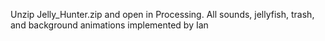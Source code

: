 Unzip Jelly_Hunter.zip and open in Processing.
All sounds, jellyfish, trash, and background animations implemented by Ian
